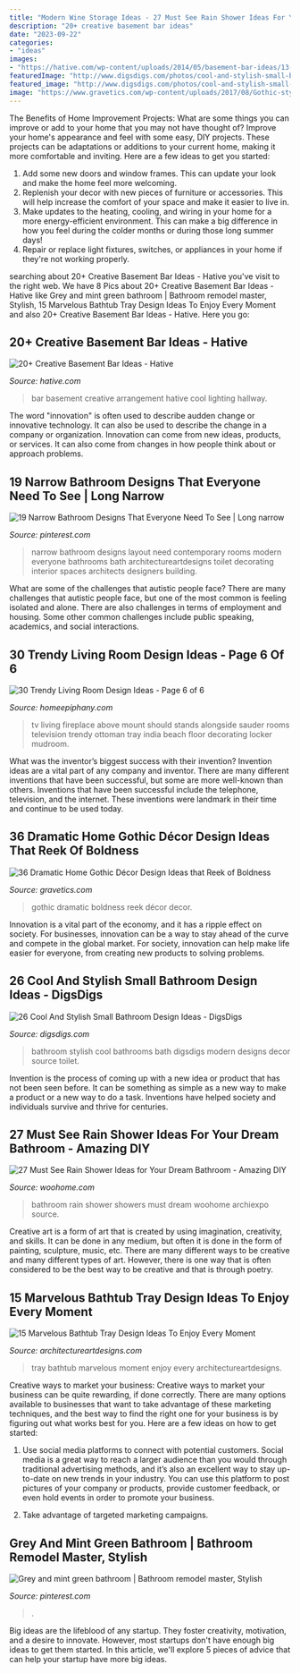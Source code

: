```yaml
---
title: "Modern Wine Storage Ideas - 27 Must See Rain Shower Ideas For Your Dream Bathroom"
description: "20+ creative basement bar ideas"
date: "2023-09-22"
categories:
- "ideas"
images:
- "https://hative.com/wp-content/uploads/2014/05/basement-bar-ideas/13-wall-arrangement.jpg"
featuredImage: "http://www.digsdigs.com/photos/cool-and-stylish-small-bathroom-design-ideas-23-554x738.jpg"
featured_image: "http://www.digsdigs.com/photos/cool-and-stylish-small-bathroom-design-ideas-23-554x738.jpg"
image: "https://www.gravetics.com/wp-content/uploads/2017/08/Gothic-style.jpg"
---
```



The Benefits of Home Improvement Projects: What are some things you can improve or add to your home that you may not have thought of?
Improve your home's appearance and feel with some easy, DIY projects. These projects can be adaptations or additions to your current home, making it more comfortable and inviting. Here are a few ideas to get you started: 
1. Add some new doors and window frames. This can update your look and make the home feel more welcoming. 
2. Replenish your decor with new pieces of furniture or accessories. This will help increase the comfort of your space and make it easier to live in. 
3. Make updates to the heating, cooling, and wiring in your home for a more energy-efficient environment. This can make a big difference in how you feel during the colder months or during those long summer days! 
4. Repair or replace light fixtures, switches, or appliances in your home if they're not working properly.

	

		
searching about 20+ Creative Basement Bar Ideas - Hative you've visit to the right web. We have 8 Pics about 20+ Creative Basement Bar Ideas - Hative like Grey and mint green bathroom | Bathroom remodel master, Stylish, 15 Marvelous Bathtub Tray Design Ideas To Enjoy Every Moment and also 20+ Creative Basement Bar Ideas - Hative. Here you go:
		
    
## 20+ Creative Basement Bar Ideas - Hative

<img loading=lazy src="https://hative.com/wp-content/uploads/2014/05/basement-bar-ideas/13-wall-arrangement.jpg" onerror="this.onerror=null;this.src='https://tse1.mm.bing.net/th?id=OIP.cFNCNa6iVc-TO7xSlDm1QQHaJ3&amp;pid=15.1';" alt="20+ Creative Basement Bar Ideas - Hative">

_Source: hative.com_

>bar basement creative arrangement hative cool lighting hallway. 

	

The word "innovation" is often used to describe audden change or innovative technology. It can also be used to describe the change in a company or organization. Innovation can come from new ideas, products, or services. It can also come from changes in how people think about or approach problems.

    
## 19 Narrow Bathroom Designs That Everyone Need To See | Long Narrow

<img loading=lazy src="https://i.pinimg.com/736x/70/4d/c5/704dc5d329eeda9f246f8a7a89112bb1--narrow-bathroom-designs-small-long-bathroom-ideas.jpg" onerror="this.onerror=null;this.src='https://tse2.mm.bing.net/th?id=OIP.U_vYmpo5g9M49hgdAFJKigAAAA&amp;pid=15.1';" alt="19 Narrow Bathroom Designs That Everyone Need To See | Long narrow">

_Source: pinterest.com_

>narrow bathroom designs layout need contemporary rooms modern everyone bathrooms bath architectureartdesigns toilet decorating interior spaces architects designers building. 

	

What are some of the challenges that autistic people face?
There are many challenges that autistic people face, but one of the most common is feeling isolated and alone. There are also challenges in terms of employment and housing. Some other common challenges include public speaking, academics, and social interactions.

    
## 30 Trendy Living Room Design Ideas - Page 6 Of 6

<img loading=lazy src="https://homeepiphany.com/wp-content/uploads/2017/12/living-rooms_335.jpg" onerror="this.onerror=null;this.src='https://tse3.mm.bing.net/th?id=OIP.q5sFeGeDrCQGTKSghcuEQwHaLI&amp;pid=15.1';" alt="30 Trendy Living Room Design Ideas - Page 6 of 6">

_Source: homeepiphany.com_

>tv living fireplace above mount should stands alongside sauder rooms television trendy ottoman tray india beach floor decorating locker mudroom. 

	

What was the inventor’s biggest success with their invention?
Invention ideas are a vital part of any company and inventor. There are many different inventions that have been successful, but some are more well-known than others. Inventions that have been successful include the telephone, television, and the internet. These inventions were landmark in their time and continue to be used today.

    
## 36 Dramatic Home Gothic Décor Design Ideas That Reek Of Boldness

<img loading=lazy src="https://www.gravetics.com/wp-content/uploads/2017/08/Gothic-style.jpg" onerror="this.onerror=null;this.src='https://tse3.mm.bing.net/th?id=OIP.x7k0D4j9xF7DmmGLk7yhcgHaLH&amp;pid=15.1';" alt="36 Dramatic Home Gothic Décor Design Ideas that Reek of Boldness">

_Source: gravetics.com_

>gothic dramatic boldness reek décor decor. 

	

Innovation is a vital part of the economy, and it has a ripple effect on society. For businesses, innovation can be a way to stay ahead of the curve and compete in the global market. For society, innovation can help make life easier for everyone, from creating new products to solving problems.

    
## 26 Cool And Stylish Small Bathroom Design Ideas - DigsDigs

<img loading=lazy src="http://www.digsdigs.com/photos/cool-and-stylish-small-bathroom-design-ideas-23-554x738.jpg" onerror="this.onerror=null;this.src='https://tse3.mm.bing.net/th?id=OIP.3InsbOgUET2l_lEo0mjpagHaJ3&amp;pid=15.1';" alt="26 Cool And Stylish Small Bathroom Design Ideas - DigsDigs">

_Source: digsdigs.com_

>bathroom stylish cool bathrooms bath digsdigs modern designs decor source toilet. 

	

Invention is the process of coming up with a new idea or product that has not been seen before. It can be something as simple as a new way to make a product or a new way to do a task. Inventions have helped society and individuals survive and thrive for centuries.

    
## 27 Must See Rain Shower Ideas For Your Dream Bathroom - Amazing DIY

<img loading=lazy src="https://www.woohome.com/wp-content/uploads/2015/03/Rain-Showers-Bathroom-ideas-woohome-18.jpg" onerror="this.onerror=null;this.src='https://tse1.mm.bing.net/th?id=OIP.gP9JFqnD8rUcIp8Y_mQcJwHaKB&amp;pid=15.1';" alt="27 Must See Rain Shower Ideas for Your Dream Bathroom - Amazing DIY">

_Source: woohome.com_

>bathroom rain shower showers must dream woohome archiexpo source. 

	

Creative art is a form of art that is created by using imagination, creativity, and skills. It can be done in any medium, but often it is done in the form of painting, sculpture, music, etc. There are many different ways to be creative and many different types of art. However, there is one way that is often considered to be the best way to be creative and that is through poetry.

    
## 15 Marvelous Bathtub Tray Design Ideas To Enjoy Every Moment

<img loading=lazy src="https://www.architectureartdesigns.com/wp-content/uploads/2013/04/ArchitectureArtDesigns-1461.jpg" onerror="this.onerror=null;this.src='https://tse3.mm.bing.net/th?id=OIP.xLlvw9zfK8znkME5As0RdQHaLH&amp;pid=15.1';" alt="15 Marvelous Bathtub Tray Design Ideas To Enjoy Every Moment">

_Source: architectureartdesigns.com_

>tray bathtub marvelous moment enjoy every architectureartdesigns. 

	

Creative ways to market your business:
Creative ways to market your business can be quite rewarding, if done correctly. There are many options available to businesses that want to take advantage of these marketing techniques, and the best way to find the right one for your business is by figuring out what works best for you. Here are a few ideas on how to get started: 
1. Use social media platforms to connect with potential customers. Social media is a great way to reach a larger audience than you would through traditional advertising methods, and it’s also an excellent way to stay up-to-date on new trends in your industry. You can use this platform to post pictures of your company or products, provide customer feedback, or even hold events in order to promote your business. 

2. Take advantage of targeted marketing campaigns.

    
## Grey And Mint Green Bathroom | Bathroom Remodel Master, Stylish

<img loading=lazy src="https://i.pinimg.com/736x/68/08/be/6808be99d13558c5d5c5dcecec1aaae6.jpg" onerror="this.onerror=null;this.src='https://tse2.mm.bing.net/th?id=OIP.-yv7ReuZVqAI4M5MhnXEYwHaLH&amp;pid=15.1';" alt="Grey and mint green bathroom | Bathroom remodel master, Stylish">

_Source: pinterest.com_

>. 

	

Big ideas are the lifeblood of any startup. They foster creativity, motivation, and a desire to innovate. However, most startups don't have enough big ideas to get them started. In this article, we'll explore 5 pieces of advice that can help your startup have more big ideas.


